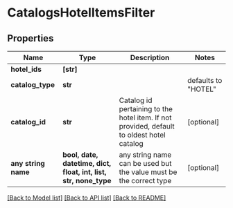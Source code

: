 # CatalogsHotelItemsFilter


## Properties
Name | Type | Description | Notes
------------ | ------------- | ------------- | -------------
**hotel_ids** | **[str]** |  | 
**catalog_type** | **str** |  | defaults to "HOTEL"
**catalog_id** | **str** | Catalog id pertaining to the hotel item. If not provided, default to oldest hotel catalog | [optional] 
**any string name** | **bool, date, datetime, dict, float, int, list, str, none_type** | any string name can be used but the value must be the correct type | [optional]

[[Back to Model list]](../README.md#documentation-for-models) [[Back to API list]](../README.md#documentation-for-api-endpoints) [[Back to README]](../README.md)


